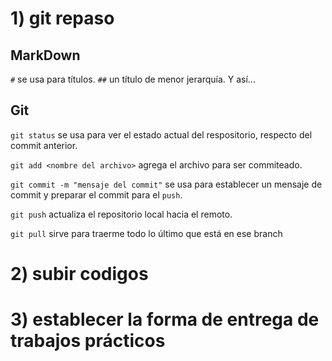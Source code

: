 # 1) git repaso

## MarkDown

`#` se usa para títulos. `##` un título de menor jerarquía. Y así...

## Git

`git status` se usa para ver el estado actual del respositorio, respecto del commit anterior. 

`git add <nombre del archivo>` agrega el archivo para ser commiteado. 

`git commit -m "mensaje del commit"` se usa para establecer un mensaje de commit y preparar el commit para el `push`. 

`git push` actualiza el repositorio local hacia el remoto. 

`git pull` sirve para traerme todo lo último que está en ese branch


# 2) subir codigos

# 3) establecer la forma de entrega de trabajos prácticos 

